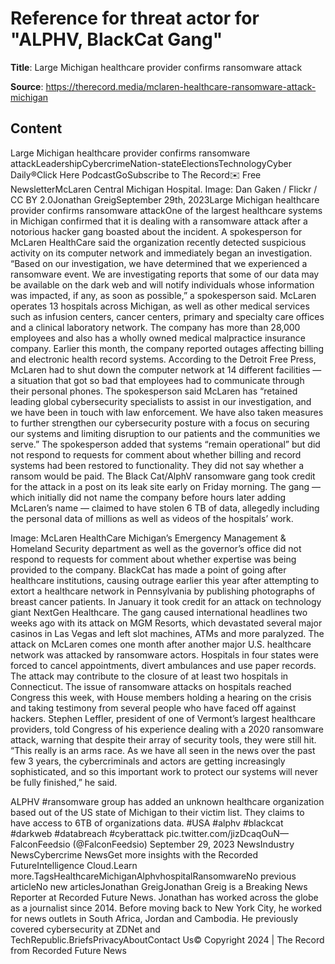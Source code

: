 # Reference for threat actor for "ALPHV, BlackCat Gang"

**Title**: Large Michigan healthcare provider confirms ransomware attack

**Source**: https://therecord.media/mclaren-healthcare-ransomware-attack-michigan

## Content
Large Michigan healthcare provider confirms ransomware attackLeadershipCybercrimeNation-stateElectionsTechnologyCyber Daily®Click Here PodcastGoSubscribe to The Record✉️ Free NewsletterMcLaren Central Michigan Hospital. Image: Dan Gaken / Flickr / CC BY 2.0Jonathan GreigSeptember 29th, 2023Large Michigan healthcare provider confirms ransomware attackOne of the largest healthcare systems in Michigan confirmed that it is dealing with a ransomware attack after a notorious hacker gang boasted about the incident.
A spokesperson for McLaren HealthCare said the organization recently detected suspicious activity on its computer network and immediately began an investigation.
“Based on our investigation, we have determined that we experienced a ransomware event. We are investigating reports that some of our data may be available on the dark web and will notify individuals whose information was impacted, if any, as soon as possible,” a spokesperson said.
McLaren operates 13 hospitals across Michigan, as well as other medical services such as infusion centers, cancer centers, primary and specialty care offices and a clinical laboratory network. The company has more than 28,000 employees and also has a wholly owned medical malpractice insurance company.
Earlier this month, the company reported outages affecting billing and electronic health record systems. According to the Detroit Free Press, McLaren had to shut down the computer network at 14 different facilities — a situation that got so bad that employees had to communicate through their personal phones.
The spokesperson said McLaren has “retained leading global cybersecurity specialists to assist in our investigation, and we have been in touch with law enforcement. We have also taken measures to further strengthen our cybersecurity posture with a focus on securing our systems and limiting disruption to our patients and the communities we serve.”
The spokesperson added that systems “remain operational” but did not respond to requests for comment about whether billing and record systems had been restored to functionality. They did not say whether a ransom would be paid.
The Black Cat/AlphV ransomware gang took credit for the attack in a post on its leak site early on Friday morning.
The gang — which initially did not name the company before hours later adding McLaren’s name — claimed to have stolen 6 TB of data, allegedly including the personal data of millions as well as videos of the hospitals’ work.

Image: McLaren HealthCare 
Michigan’s Emergency Management & Homeland Security department as well as the governor’s office did not respond to requests for comment about whether expertise was being provided to the company.
BlackCat has made a point of going after healthcare institutions, causing outrage earlier this year after attempting to extort a healthcare network in Pennsylvania by publishing photographs of breast cancer patients. In January it took credit for an attack on technology giant NextGen Healthcare.
The gang caused international headlines two weeks ago with its attack on MGM Resorts, which devastated several major casinos in Las Vegas and left slot machines, ATMs and more paralyzed.
The attack on McLaren comes one month after another major U.S. healthcare network was attacked by ransomware actors.
Hospitals in four states were forced to cancel appointments, divert ambulances and use paper records. The attack may contribute to the closure of at least two hospitals in Connecticut.
The issue of ransomware attacks on hospitals reached Congress this week, with House members holding a hearing on the crisis and taking testimony from several people who have faced off against hackers.
Stephen Leffler, president of one of Vermont’s largest healthcare providers, told Congress of his experience dealing with a 2020 ransomware attack, warning that despite their array of security tools, they were still hit.
“This really is an arms race. As we have all seen in the news over the past few 3 years, the cybercriminals and actors are getting increasingly sophisticated, and so this important work to protect our systems will never be fully finished,” he said.

ALPHV #ransomware group has added an unknown healthcare organization based out of the US state of Michigan to their victim list. They claims to have access to 6TB of organizations data. #USA #alphv #blackcat #darkweb #databreach #cyberattack pic.twitter.com/jizDcaqOuN— FalconFeedsio (@FalconFeedsio) September 29, 2023  NewsIndustry NewsCybercrime NewsGet more insights with the Recorded FutureIntelligence Cloud.Learn more.TagsHealthcareMichiganAlphvhospitalRansomwareNo previous articleNo new articlesJonathan GreigJonathan Greig is a Breaking News Reporter at Recorded Future News. Jonathan has worked across the globe as a journalist since 2014. Before moving back to New York City, he worked for news outlets in South Africa, Jordan and Cambodia. He previously covered cybersecurity at ZDNet and TechRepublic.BriefsPrivacyAboutContact Us© Copyright 2024 | The Record from Recorded Future News